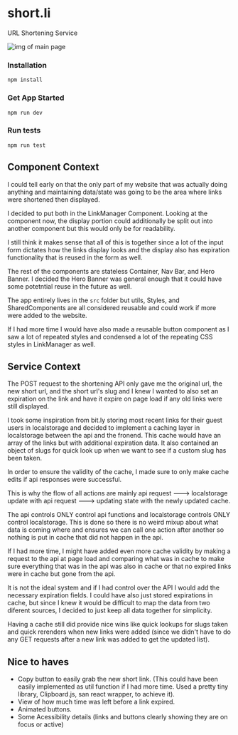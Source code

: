 # short.li
URL Shortening Service

![img of main page](./src/Assets.ShortliPage.png)


### Installation

`npm install`

### Get App Started

`npm run dev`

### Run tests

`npm run test`

## Component Context

I could tell early on that the only part of my website that was actually doing anything and maintaining data/state was going to be the area where links were shortened then displayed.

I decided to put both in the LinkManager Component. Looking at the component now, the display portion could additionally be split out into another component but this would only be for readability. 

I still think it makes sense that all of this is together since a lot of the input form dictates how the links display looks and the display also has expiration functionality that is reused in the form as well.

The rest of the components are stateless Container, Nav Bar, and Hero Banner. I decided the Hero Banner was general enough that it could have some potetntial reuse in the future as well. 

The app entirely lives in the `src` folder but utils, Styles, and SharedComponents are all considered reusable and could work if more were added to the website.

If I had more time I would have also made a reusable button component as I saw a lot of repeated styles and condensed a lot of the repeating CSS styles in LinkManager as well. 

## Service Context

The POST request to the shortening API only gave me the original url, the new short url, and the short url's slug and I knew I wanted to also set an expiration on the link and have it expire on page load if any old links were still displayed.

I took some inspiration from bit.ly storing most recent links for their guest users in localstorage and decided to implement a caching layer in localstorage between the api and the fronend. This cache would have an array of the links but with additional expiration data. It also contained an object of slugs for quick look up when we want to see if a custom slug has been taken.

In order to ensure the validity of the cache, I made sure to only make cache edits if api responses were successful. 

This is why the flow of all actions are mainly api request ---> localstorage update with api request ---> updating state with the newly updated cache. 

The api controls ONLY control api functions and localstorage controls ONLY control localstorage. This is done so there is no weird mixup about what data is coming where and ensures we can call one action after another so nothing is put in cache that did not happen in the api.

If I had more time, I might have added even more cache validity by making a request to the api at page load and comparing what was in cache to make sure everything that was in the api was also in cache or that no expired links were in cache but gone from the api.

It is not the ideal system and if I had control over the API I would add the necessary expiration fields. I could have also just stored expirations in cache, but since I knew it would be difficult to map the data from two diferent sources, I decided to just keep all data together for simplicity.

Having a cache still did provide nice wins like quick lookups for slugs taken and quick rerenders when new links were added (since we didn't have to do any GET requests after a new link was added to get the updated list).

## Nice to haves
- Copy button to easily grab the new short link. (This could have been easily implemented as util function if I had more time. Used a pretty tiny library, Clipboard.js, san react wrapper, to achieve it).
- View of how much time was left before a link expired.
- Animated buttons.
- Some Acessibility details (links and buttons clearly showing they are on focus or active)
